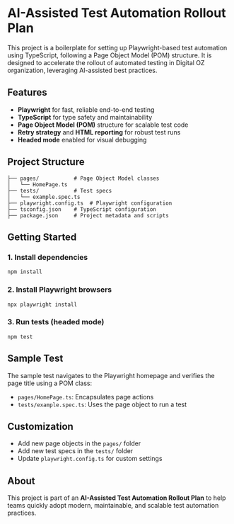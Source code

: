 # AI-Assisted Test Automation Rollout Plan

This project is a boilerplate for setting up Playwright-based test automation using TypeScript, following a Page Object Model (POM) structure. It is designed to accelerate the rollout of automated testing in Digital OZ organization, leveraging AI-assisted best practices.

## Features
- **Playwright** for fast, reliable end-to-end testing
- **TypeScript** for type safety and maintainability
- **Page Object Model (POM)** structure for scalable test code
- **Retry strategy** and **HTML reporting** for robust test runs
- **Headed mode** enabled for visual debugging

## Project Structure
```
├── pages/           # Page Object Model classes
│   └── HomePage.ts
├── tests/           # Test specs
│   └── example.spec.ts
├── playwright.config.ts  # Playwright configuration
├── tsconfig.json    # TypeScript configuration
├── package.json     # Project metadata and scripts
```

## Getting Started

### 1. Install dependencies
```
npm install
```

### 2. Install Playwright browsers
```
npx playwright install
```

### 3. Run tests (headed mode)
```
npm test
```

## Sample Test
The sample test navigates to the Playwright homepage and verifies the page title using a POM class:
- `pages/HomePage.ts`: Encapsulates page actions
- `tests/example.spec.ts`: Uses the page object to run a test

## Customization
- Add new page objects in the `pages/` folder
- Add new test specs in the `tests/` folder
- Update `playwright.config.ts` for custom settings

## About
This project is part of an **AI-Assisted Test Automation Rollout Plan** to help teams quickly adopt modern, maintainable, and scalable test automation practices.
